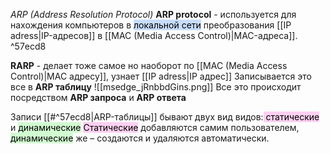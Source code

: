 *ARP (Address Resolution Protocol)*
**ARP protocol** - используется для нахождения компьютеров в <mark style="background: #ADCCFFA6;">локальной сети</mark>  преобразования [[IP adress|IP-адресов]] в [[MAC (Media Access Control)|MAC-адреса]]. ^57ecd8


**RARP** - делает тоже самое но наоборот по [[MAC (Media Access Control)|MAC адресу]], узнает [[IP adress|IP адрес]]
Записывается это все в **ARP таблицу**
![[msedge_jRnbbdGins.png]]
Все это происходит посредством **ARP запроса** и **ARP ответа**


Записи [[#^57ecd8|ARP-таблицы]] бывают двух вид видов:<mark style="background: #FFB8EBA6;"> статические</mark> и <mark style="background: #BBFABBA6;">динамические</mark> 
<mark style="background: #FFB8EBA6;">Статические</mark> добавляются самим пользователем, <mark style="background: #BBFABBA6;">динамические</mark> же – создаются и удаляются автоматически.